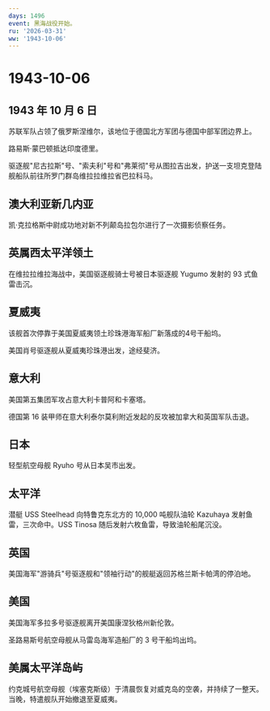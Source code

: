 ```yaml
---
days: 1496
event: 黑海战役开始。
ru: '2026-03-31'
ww: '1943-10-06'
---
```


# 1943-10-06

## 1943 年 10 月 6 日

苏联军队占领了俄罗斯涅维尔，该地位于德国北方军团与德国中部军团边界上。

路易斯·蒙巴顿抵达印度德里。

驱逐舰"尼古拉斯"号、"索夫利"号和"弗莱彻"号从图拉吉出发，护送一支坦克登陆舰船队前往所罗门群岛维拉拉维拉省巴拉科马。

## 澳大利亚新几内亚

凯·克拉格斯中尉成功地对新不列颠岛拉包尔进行了一次摄影侦察任务。

## 英属西太平洋领土

在维拉拉维拉海战中，美国驱逐舰骑士号被日本驱逐舰 Yugumo 发射的 93
式鱼雷击沉。

## 夏威夷

该舰首次停靠于美国夏威夷领土珍珠港海军船厂新落成的4号干船坞。

美国肖号驱逐舰从夏威夷珍珠港出发，途经斐济。

## 意大利

美国第五集团军攻占意大利卡普阿和卡塞塔。

德国第 16 装甲师在意大利泰尔莫利附近发起的反攻被加拿大和英国军队击退。

## 日本

轻型航空母舰 Ryuho 号从日本吴市出发。

## 太平洋

潜艇 USS Steelhead 向特鲁克东北方的 10,000 吨舰队油轮 Kazuhaya
发射鱼雷，三次命中。USS Tinosa 随后发射六枚鱼雷，导致油轮船尾沉没。

## 英国

美国海军"游骑兵"号驱逐舰和"领袖行动"的舰艇返回苏格兰斯卡帕湾的停泊地。

## 美国

美国海军多拉多号驱逐舰离开美国康涅狄格州新伦敦。

圣路易斯号航空母舰从马雷岛海军造船厂的 3 号干船坞出坞。

## 美属太平洋岛屿

约克城号航空母舰（埃塞克斯级）于清晨恢复对威克岛的空袭，并持续了一整天。当晚，特遣舰队开始撤退至夏威夷。
